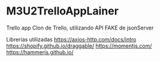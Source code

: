 # M3U2TrelloAppLainer
Trello app
Clon de Trello, utilizando API FAKE de jsonServer 

Librerias utilizadas
https://axios-http.com/docs/intro
https://shopify.github.io/draggable/
https://momentjs.com/
https://hammerjs.github.io/
